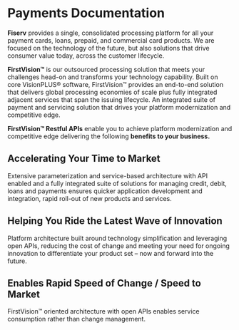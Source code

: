 # Payments Documentation

**Fiserv** provides a single, consolidated processing platform for all your payment cards, loans, prepaid, and commercial card products. We are focused on the technology of the future, but also solutions that drive consumer value today, across the customer lifecycle.

**FirstVision™** is our outsourced processing solution that meets your challenges head-on and transforms your technology capability. Built on core VisionPLUS® software, FirstVision™ provides an end-to-end solution that delivers global processing economies of scale plus fully integrated adjacent services that span the issuing lifecycle. An integrated suite of payment and servicing solution that drives your platform modernization and competitive edge.

**FirstVision™ Restful APIs** enable you to achieve platform modernization and competitive edge delivering the following **benefits to your business.**

## Accelerating Your Time to Market

Extensive parameterization and service-based architecture with API enabled and a fully integrated suite of solutions for managing credit, debit, loans and payments ensures quicker application development and integration, rapid roll-out of new products and services.
 
## Helping You Ride the Latest Wave of Innovation

Platform architecture built around technology simplification and leveraging open APIs, reducing the cost of change and meeting your need for ongoing innovation to differentiate your product set – now and forward into the future.

## Enables Rapid Speed of Change / Speed to Market

FirstVision™ oriented architecture with open APIs enables service consumption rather than change management.
